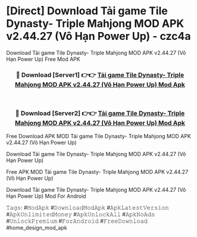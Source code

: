 # [Direct] Download Tải game Tile Dynasty- Triple Mahjong MOD APK v2.44.27 (Vô Hạn Power Up) - czc4a
Download Tải game Tile Dynasty- Triple Mahjong MOD APK v2.44.27 (Vô Hạn Power Up) Free Mod APK

<div align="center">
<h3>🔴 Download [Server1] 👉👉 <a href="https://apk-comot.site?title=Tải_game_Tile_Dynasty-_Triple_Mahjong_MOD_APK_v2.44.27_(Vô_Hạn_Power_Up)">Tải game Tile Dynasty- Triple Mahjong MOD APK v2.44.27 (Vô Hạn Power Up) Mod Apk</a></h3><br>

<h3>🔴 Download [Server2] 👉👉 <a href="https://apk-comot.site?title=Tải_game_Tile_Dynasty-_Triple_Mahjong_MOD_APK_v2.44.27_(Vô_Hạn_Power_Up)">Tải game Tile Dynasty- Triple Mahjong MOD APK v2.44.27 (Vô Hạn Power Up) Mod Apk</a></h3>
</div>


Free Download APK MOD Tải game Tile Dynasty- Triple Mahjong MOD APK v2.44.27 (Vô Hạn Power Up)

Download Tải game Tile Dynasty- Triple Mahjong MOD APK v2.44.27 (Vô Hạn Power Up) 

Free APK MOD Tải game Tile Dynasty- Triple Mahjong MOD APK v2.44.27 (Vô Hạn Power Up) 

Download Tải game Tile Dynasty- Triple Mahjong MOD APK v2.44.27 (Vô Hạn Power Up) Mod For Android

𝚃𝚊𝚐𝚜: #𝙼𝚘𝚍𝙰𝚙𝚔 #𝙳𝚘𝚠𝚗𝚕𝚘𝚊𝚍𝙼𝚘𝚍𝙰𝚙𝚔 #𝙰𝚙𝚔𝙻𝚊𝚝𝚎𝚜𝚝𝚅𝚎𝚛𝚜𝚒𝚘𝚗 #𝙰𝚙𝚔𝚄𝚗𝚕𝚒𝚖𝚒𝚝𝚎𝚍𝙼𝚘𝚗𝚎𝚢 #𝙰𝚙𝚔𝚄𝚗𝚕𝚘𝚌𝚔𝙰𝚕𝚕 #𝙰𝚙𝚔𝙽𝚘𝙰𝚍𝚜 #𝚄𝚗𝚕𝚘𝚌𝚔𝙿𝚛𝚎𝚖𝚒𝚞𝚖 #𝙵𝚘𝚛𝙰𝚗𝚍𝚛𝚘𝚒𝚍 #𝙵𝚛𝚎𝚎𝙳𝚘𝚠𝚗𝚕𝚘𝚊𝚍 #home_design_mod_apk